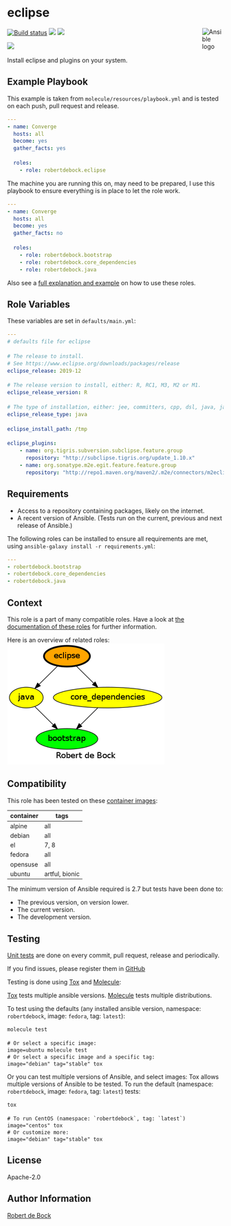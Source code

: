 eclipse
=========

<img src="https://docs.ansible.com/ansible-tower/3.2.4/html_ja/installandreference/_static/images/logo_invert.png" width="10%" height="10%" alt="Ansible logo" align="right"/>
<a href="https://travis-ci.org/robertdebock/ansible-role-eclipse"> <img src="https://travis-ci.org/robertdebock/ansible-role-eclipse.svg?branch=master" alt="Build status"/></a> <img src="https://img.shields.io/ansible/role/d/45618"/> <img src="https://img.shields.io/ansible/quality/45618"/>

<a href="https://github.com/robertdebock/ansible-role-eclipse/actions"><img src="https://github.com/robertdebock/ansible-role-eclipse/workflows/GitHub%20Action/badge.svg"/></a>

Install eclipse and plugins on your system.

Example Playbook
----------------

This example is taken from `molecule/resources/playbook.yml` and is tested on each push, pull request and release.
```yaml
---
- name: Converge
  hosts: all
  become: yes
  gather_facts: yes

  roles:
    - role: robertdebock.eclipse
```

The machine you are running this on, may need to be prepared, I use this playbook to ensure everything is in place to let the role work.
```yaml
---
- name: Converge
  hosts: all
  become: yes
  gather_facts: no

  roles:
    - role: robertdebock.bootstrap
    - role: robertdebock.core_dependencies
    - role: robertdebock.java
```


Also see a [full explanation and example](https://robertdebock.nl/how-to-use-these-roles.html) on how to use these roles.

Role Variables
--------------

These variables are set in `defaults/main.yml`:
```yaml
---
# defaults file for eclipse

# The release to install.
# See https://www.eclipse.org/downloads/packages/release
eclipse_release: 2019-12

# The release version to install, either: R, RC1, M3, M2 or M1.
eclipse_release_version: R

# The type of installation, either: jee, committers, cpp, dsl, java, javascript, jee, modeling, parallel, php, rcp, rust, scout or testing.
eclipse_release_type: java

eclipse_install_path: /tmp

eclipse_plugins:
    - name: org.tigris.subversion.subclipse.feature.group
      repository: "http://subclipse.tigris.org/update_1.10.x"
    - name: org.sonatype.m2e.egit.feature.feature.group
      repository: "http://repo1.maven.org/maven2/.m2e/connectors/m2eclipse-egit/0.15.1/N/0.15.1.201806191431"
```

Requirements
------------

- Access to a repository containing packages, likely on the internet.
- A recent version of Ansible. (Tests run on the current, previous and next release of Ansible.)

The following roles can be installed to ensure all requirements are met, using `ansible-galaxy install -r requirements.yml`:

```yaml
---
- robertdebock.bootstrap
- robertdebock.core_dependencies
- robertdebock.java

```

Context
-------

This role is a part of many compatible roles. Have a look at [the documentation of these roles](https://robertdebock.nl/) for further information.

Here is an overview of related roles:
![dependencies](https://raw.githubusercontent.com/robertdebock/drawings/artifacts/eclipse.png "Dependency")


Compatibility
-------------

This role has been tested on these [container images](https://hub.docker.com/):

|container|tags|
|---------|----|
|alpine|all|
|debian|all|
|el|7, 8|
|fedora|all|
|opensuse|all|
|ubuntu|artful, bionic|

The minimum version of Ansible required is 2.7 but tests have been done to:

- The previous version, on version lower.
- The current version.
- The development version.



Testing
-------

[Unit tests](https://travis-ci.org/robertdebock/ansible-role-eclipse) are done on every commit, pull request, release and periodically.

If you find issues, please register them in [GitHub](https://github.com/robertdebock/ansible-role-eclipse/issues)

Testing is done using [Tox](https://tox.readthedocs.io/en/latest/) and [Molecule](https://github.com/ansible/molecule):

[Tox](https://tox.readthedocs.io/en/latest/) tests multiple ansible versions.
[Molecule](https://github.com/ansible/molecule) tests multiple distributions.

To test using the defaults (any installed ansible version, namespace: `robertdebock`, image: `fedora`, tag: `latest`):

```
molecule test

# Or select a specific image:
image=ubuntu molecule test
# Or select a specific image and a specific tag:
image="debian" tag="stable" tox
```

Or you can test multiple versions of Ansible, and select images:
Tox allows multiple versions of Ansible to be tested. To run the default (namespace: `robertdebock`, image: `fedora`, tag: `latest`) tests:

```
tox

# To run CentOS (namespace: `robertdebock`, tag: `latest`)
image="centos" tox
# Or customize more:
image="debian" tag="stable" tox
```

License
-------

Apache-2.0


Author Information
------------------

[Robert de Bock](https://robertdebock.nl/)
